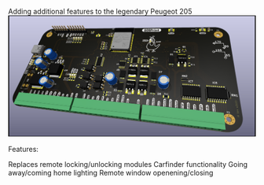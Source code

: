 Adding additional features to the legendary Peugeot 205
![Board render](Assets/205pcbrev2.png)

Features:

Replaces remote locking/unlocking modules
Carfinder functionality
Going away/coming home lighting
Remote window openening/closing

